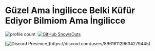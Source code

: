 # Güzel Ama İngilicce Belki Küfür Ediyor Bilmiom Ama İngilicce

![profile count](https://komarev.com/ghpvc/?username=SnowsOuts&color=8b72ff)&nbsp;
[![GitHub SnowsOuts](https://img.shields.io/github/followers/SnowsOuts?label=follow&style=social)](https://github.com/SnowsOuts)&nbsp;

[![Discord Presence](https://lanyard-profile-readme.vercel.app/api/896181129634279445?theme=light&bg=7ad3f5&animated=false&hideDiscrim=true&borderRadius=30px&idleMessage=Probably%20doing%20something%20else...)](https://discord.com/users/896181129634279445)
